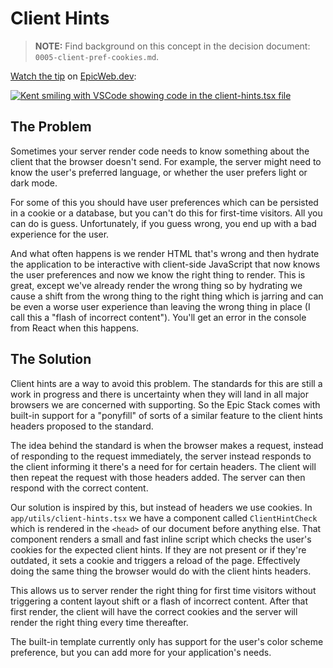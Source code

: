 # Client Hints

> **NOTE:** Find background on this concept in the decision document:
> `0005-client-pref-cookies.md`.

[Watch the tip](https://www.epicweb.dev/tips/use-client-hints-to-eliminate-content-layout-shift)
on [EpicWeb.dev](https://www.epicweb.dev):

[![Kent smiling with VSCode showing code in the client-hints.tsx file](https://github.com/epicweb-dev/epic-stack/assets/1500684/ede18d0a-c117-4c65-9f1e-a87f262e4ce1)](https://www.epicweb.dev/tips/use-client-hints-to-eliminate-content-layout-shift)

## The Problem

Sometimes your server render code needs to know something about the client that
the browser doesn't send. For example, the server might need to know the user's
preferred language, or whether the user prefers light or dark mode.

For some of this you should have user preferences which can be persisted in a
cookie or a database, but you can't do this for first-time visitors. All you can
do is guess. Unfortunately, if you guess wrong, you end up with a bad experience
for the user.

And what often happens is we render HTML that's wrong and then hydrate the
application to be interactive with client-side JavaScript that now knows the
user preferences and now we know the right thing to render. This is great,
except we've already render the wrong thing so by hydrating we cause a shift
from the wrong thing to the right thing which is jarring and can be even a worse
user experience than leaving the wrong thing in place (I call this a "flash of
incorrect content"). You'll get an error in the console from React when this
happens.

## The Solution

Client hints are a way to avoid this problem. The standards for this are still a
work in progress and there is uncertainty when they will land in all major
browsers we are concerned with supporting. So the Epic Stack comes with built-in
support for a "ponyfill" of sorts of a similar feature to the client hints
headers proposed to the standard.

The idea behind the standard is when the browser makes a request, instead of
responding to the request immediately, the server instead responds to the client
informing it there's a need for for certain headers. The client will then repeat
the request with those headers added. The server can then respond with the
correct content.

Our solution is inspired by this, but instead of headers we use cookies. In
`app/utils/client-hints.tsx` we have a component called `ClientHintCheck` which
is rendered in the `<head>` of our document before anything else. That component
renders a small and fast inline script which checks the user's cookies for the
expected client hints. If they are not present or if they're outdated, it sets a
cookie and triggers a reload of the page. Effectively doing the same thing the
browser would do with the client hints headers.

This allows us to server render the right thing for first time visitors without
triggering a content layout shift or a flash of incorrect content. After that
first render, the client will have the correct cookies and the server will
render the right thing every time thereafter.

The built-in template currently only has support for the user's color scheme
preference, but you can add more for your application's needs.
